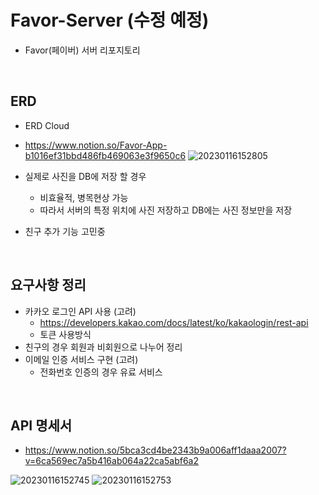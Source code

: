 # Favor-Server (수정 예정)
- Favor(페이버) 서버 리포지토리

</br>

## ERD
- ERD Cloud
- https://www.notion.so/Favor-App-b1016ef31bbd486fb469063e3f9650c6
![20230116152805](https://user-images.githubusercontent.com/114793764/212612357-b2a88b1c-af2a-4cd3-8798-c2465b67b692.png)





  


- 실제로 사진을 DB에 저장 할 경우
  - 비효율적, 병목현상 가능
  - 따라서 서버의 특정 위치에 사진 저장하고 DB에는 사진 정보만을 저장
- 친구 추가 기능 고민중

</br>

## 요구사항 정리
- 카카오 로그인 API 사용 (고려)
  - https://developers.kakao.com/docs/latest/ko/kakaologin/rest-api  
  - 토큰 사용방식  
- 친구의 경우 회원과 비회원으로 나누어 정리
- 이메일 인증 서비스 구현 (고려)
  - 전화번호 인증의 경우 유료 서비스

</br>

## API 명세서
- https://www.notion.so/5bca3cd4be2343b9a006aff1daaa2007?v=6ca569ec7a5b416ab064a22ca5abf6a2  
  
![20230116152745](https://user-images.githubusercontent.com/114793764/212612371-19cb0ede-0ef5-4d61-8090-83bd73459928.png)
![20230116152753](https://user-images.githubusercontent.com/114793764/212612377-67cc699d-7bcb-48a4-9478-b4706af91b2a.png)


